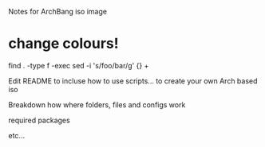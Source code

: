 Notes for ArchBang iso image

# change colours!
find . -type f -exec sed -i 's/foo/bar/g' {} +

Edit README to incluse how to use scripts... to create your own Arch based iso

Breakdown how where folders, files and configs work

required packages

etc...
